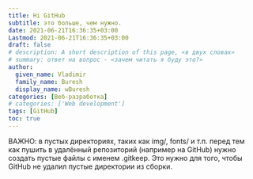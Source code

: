 ```yaml
---
title: Hi GitHub
subtitle: это больше, чем нужно.
date: 2021-06-21T16:36:35+03:00
Lastmod: 2021-06-21T16:36:35+03:00
draft: false
# description: A short description of this page, «в двух словах»
# summary: ответ на вопрос - «зачем читать я буду это?»
author:
  given_name: Vladimir
  family_name: Buresh
  display_name: wBuresh
categories: [Bеб-разработка]
# categories: ['Web development']
tags: [GitHub]
toc: true
---
```


ВАЖНО: в пустых директориях, таких как img/, fonts/ и т.п. перед тем как пушить в удалённый репозиторий (например на GitHub) нужно создать пустые файлы с именем .gitkeep. Это нужно для того, чтобы GitHub не удалил пустые директории из сборки.
